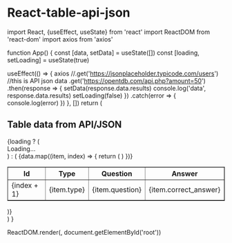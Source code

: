 # React-table-api-json

import React, {useEffect, useState} from 'react'
import ReactDOM from 'react-dom'
import axios from 'axios'

function App() {
  const [data, setData] = useState([])
  const [loading, setLoading] = useState(true)

  useEffect(() => {
    axios
      //.get('https://jsonplaceholder.typicode.com/users')   //this is API json data
      .get('https://opentdb.com/api.php?amount=50')
      .then(response => {
        setData(response.data.results)
        console.log('data', response.data.results)
        setLoading(false)
      })
      .catch(error => {
        console.log(error)
      })
  }, [])
  return (
    <div>
      <h2>Table data from API/JSON</h2>
      {loading ? (
        <div>Loading...</div>
      ) : (
        <table border={1}>
          <tr>
            <th>Id</th>
            <th>Type</th>
            <th>Question</th>
            <th>Answer</th>
          </tr>
          {data.map((item, index) => {
            return (
              <tr key={index}>
                <td>{index + 1}</td>
                <td>{item.type}</td>
                <td>{item.question}</td>
                <td>{item.correct_answer}</td>
              </tr>
            )
          })}
        </table>
      )}
    </div>
  )
}

ReactDOM.render(<App />, document.getElementById('root'))
